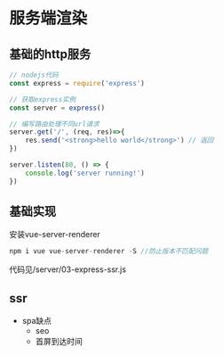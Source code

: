 # 服务端渲染

## 基础的http服务
```javascript
// nodejs代码
const express = require('express')

// 获取express实例
const server = express()

// 编写路由处理不同url请求
server.get('/', (req, res)=>{
    res.send('<strong>hello world</strong>') // 返回
})

server.listen(80, () => {
    console.log('server running!')
})
```
 
## 基础实现
安装vue-server-renderer
```javascript
npm i vue vue-server-renderer -S //防止版本不匹配问题
```
代码见/server/03-express-ssr.js

## ssr 
- spa缺点
  - seo
  - 首屏到达时间